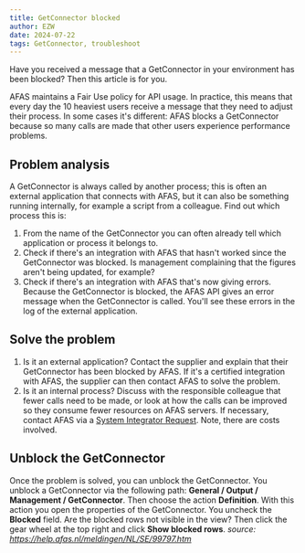 ```yaml
---
title: GetConnector blocked
author: EZW
date: 2024-07-22
tags: GetConnector, troubleshoot
---
```

Have you received a message that a GetConnector in your environment has been blocked? Then this article is for you.

AFAS maintains a Fair Use policy for API usage. In practice, this means that every day the 10 heaviest users receive a message that they need to adjust their process.
In some cases it's different: AFAS blocks a GetConnector because so many calls are made that other users experience performance problems.

## Problem analysis

A GetConnector is always called by another process; this is often an external application that connects with AFAS, but it can also be something running internally, for example a script from a colleague. Find out which process this is:
1. From the name of the GetConnector you can often already tell which application or process it belongs to. 
2. Check if there's an integration with AFAS that hasn't worked since the GetConnector was blocked. Is management complaining that the figures aren't being updated, for example?
3. Check if there's an integration with AFAS that's now giving errors. Because the GetConnector is blocked, the AFAS API gives an error message when the GetConnector is called. You'll see these errors in the log of the external application.

## Solve the problem

1. Is it an external application? Contact the supplier and explain that their GetConnector has been blocked by AFAS. If it's a certified integration with AFAS, the supplier can then contact AFAS to solve the problem.
2. Is it an internal process? Discuss with the responsible colleague that fewer calls need to be made, or look at how the calls can be improved so they consume fewer resources on AFAS servers. If necessary, contact AFAS via a [System Integrator Request](https://klant.afas.nl/systemintegrators). Note, there are costs involved.

## Unblock the GetConnector

Once the problem is solved, you can unblock the GetConnector. You unblock a GetConnector via the following path: **General / Output / Management / GetConnector**. Then choose the action **Definition**. With this action you open the properties of the GetConnector. You uncheck the **Blocked** field. Are the blocked rows not visible in the view? Then click the gear wheel at the top right and click **Show blocked rows**.
*source: https://help.afas.nl/meldingen/NL/SE/99797.htm*
